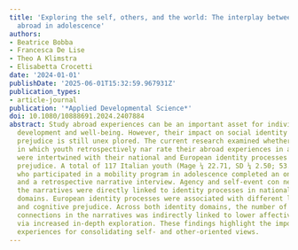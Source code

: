 ```yaml
---
title: 'Exploring the self, others, and the world: The interplay between experiences
  abroad in adolescence'
authors:
- Beatrice Bobba
- Francesca De Lise
- Theo A Klimstra
- Elisabetta Crocetti
date: '2024-01-01'
publishDate: '2025-06-01T15:32:59.967931Z'
publication_types:
- article-journal
publication: '*Applied Developmental Science*'
doi: 10.1080/10888691.2024.2407884
abstract: Study abroad experiences can be an important asset for individuals’ personal
  development and well-being. However, their impact on social identity domains and
  prejudice is still unex­ plored. The current research examined whether the ways
  in which youth retrospectively nar­ rate their abroad experiences in adolescence
  were intertwined with their national and European identity processes and ethnic
  prejudice. A total of 117 Italian youth (Mage ¼ 22.71, SD ¼ 2.50; 53.8% females)
  who participated in a mobility program in adolescence completed an online questionnaire
  and a retrospective narrative interview. Agency and self-event con­ nections in
  the narratives were directly linked to identity processes in national and European
  domains. European identity processes were associated with different levels of affective
  and cognitive prejudice. Across both identity domains, the number of self-event
  connections in the narratives was indirectly linked to lower affective prejudice
  via increased in-depth exploration. These findings highlight the importance of abroad
  experiences for consolidating self- and other-oriented views.
---
```

